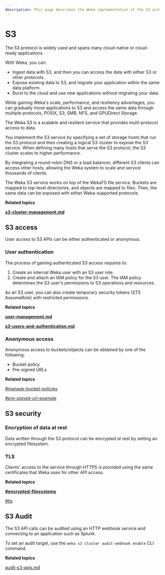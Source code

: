 ```yaml
---
description: This page describes the Weka implementation of the S3 protocol.
---
```


# S3

The S3 protocol is widely used and spans many cloud-native or cloud-ready applications.&#x20;

With Weka, you can:

* Ingest data with S3, and then you can access the data with either S3 or other protocols.
* Expose existing data to S3, and migrate your application within the same data platform.
* Burst to the cloud and use new applications without migrating your data.

While gaining Weka's scale, performance, and resiliency advantages, you can gradually move applications to S3 and access the same data through multiple protocols, POSIX, S3, SMB, NFS, and GPUDirect Storage.

The Weka S3 is a scalable and resilient service that provides multi-protocol access to data.

You implement the S3 service by specifying a set of storage hosts that run the S3 protocol and then creating a logical S3 cluster to expose the S3 service. When defining many hosts that serve the S3 protocol, the S3 cluster scales to higher performance.

By integrating a round-robin DNS or a load balancer, different S3 clients can access other hosts, allowing the Weka system to scale and service thousands of clients.

The Weka S3 service works on top of the WekaFS file service. Buckets are mapped to top-level directories, and objects are mapped to files. Then, the same data can be exposed with either Weka-supported protocols.

**Related topics**

****[s3-cluster-management.md](s3-cluster-management.md "mention")****

## S3 access

User access to S3 APIs can be either authenticated or anonymous.

### User authentication

The process of gaining authenticated S3 access requires to:

1. Create an internal Weka user with an S3 user role.
2. Create and attach an IAM policy for the S3 user. The IAM policy determines the S3 user's permissions to S3 operations and resources.

As an S3 user, you can also create temporary security tokens (STS AssumeRole) with restricted permissions.

**Related topics**

****[user-management.md](../../usage/security/user-management.md "mention")****

****[s3-users-and-authentication.md](s3-users-and-authentication.md "mention")****

### Anonymous access

Anonymous access to buckets/objects can be obtained by one of the following:&#x20;

* Bucket policy
* Pre-signed URLs

**Related topics**

[#manage-bucket-policies](s3-buckets-management.md#manage-bucket-policies "mention")

[#pre-signed-url-example](s3-examples-using-boto3.md#pre-signed-url-example "mention")

## S3 security

### Encryption **of data** at rest

Data written through the S3 protocol can be encrypted at rest by setting an encrypted filesystem.

### TLS

Clients' access to the service through HTTPS is provided using the same certificates that Weka uses for other API access.

**Related topics**

****[#encrypted-filesystems](../../overview/filesystems.md#encrypted-filesystems "mention")****

[#tls](../../usage/security/#tls "mention")

## S3 Audit

The S3 API calls can be audited using an HTTP webhook service and connecting to an application such as Splunk.

To set an audit target, use the `weka s3 cluster audit-webhook enable` CLI command.

**Related topics**

[audit-s3-apis.md](audit-s3-apis.md "mention")
